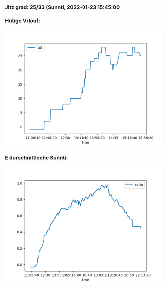 ### Jitz grad: 25/33 (Sunnti, 2022-01-23 15:45:00

### Hütige Vrlouf:
![Graph](Today.png)

### E durschnittleche Sunnti:
![Graph](Sunnti.png)